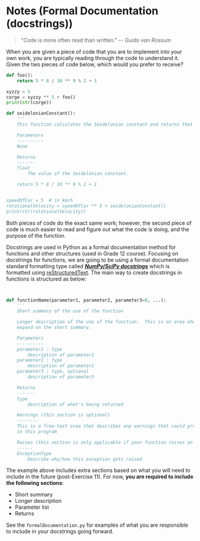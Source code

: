 # Notes (Formal Documentation (docstrings))

> "Code is more often read than written."
> -- _Guido van Rossum_

When you are given a piece of code that you are to implement into your own work, you are typically reading through the code to understand it.  Given the two pieces of code below, which would you prefer to receive?

```python
def foo():
	return 5 * 8 / 10 ** 9 % 2 + 1

xyzzy = 5
corge = xyzzy ** 5 + foo()
print(str(corge))
```

```python
def seidelonianConstant():
	'''
	This function calculates the Seidelonian constant and returns that value to the caller

	Parameters
	----------
	None

	Returns
	-------
	float
		The value of the Seidelonian constant.

	return 5 * 8 / 10 ** 9 % 2 + 1


speedOfCar = 5  # in km/h
rotationalVelocity = speedOfCar ** 5 + seidelonianConstant()
print(str(rotationalVelocity))
```

Both pieces of code do the exact same work; however, the second piece of code is much easier to read and figure out what the code is doing, and the purpose of the function.

Docstrings are used in Python as a formal documentation method for functions and other structures (used in Grade 12 course).  Focusing on docstrings for functions, we are going to be using a formal documentation standard formatting type called [**_NumPy/SciPy docstrings_**](https://numpydoc.readthedocs.io/en/latest/format.html) which is formatted using [reStructuredText](http://docutils.sourceforge.net/docs/user/rst/quickref.html).  The main way to create docstrings in functions is structured as below:

```python


def functionName(parameter1, parameter2, parameter3=0, ...):
	'''
	Short summary of the use of the function

	Longer description of the use of the function.  This is an area where you can 
	expand on the short summary.

	Parameters
	----------
	parameter1 : type
		description of parameter1
	parameter2 : type
		description of parameter2
	parameter3 : type, optional
		description of parameter3

	Returns
	-------
	type
		description of what's being returned

	Warnings (this section is optional)
	--------
	This is a free-text area that describes any warnings that could propogate
	in this program

	Raises (this section is only applicable if your function raises an exception)
	------
	ExceptionType
		Describe why/how this exception gets raised
```

The example above includes extra sections based on what you will need to include in the future (post-Exercise 11).  For now, **you are required to include the following sections**:
* Short summary
* Longer description
* Parameter list
* Returns

See the ```formalDocumentation.py``` for examples of what you are responsible to include in your docstrings going forward.